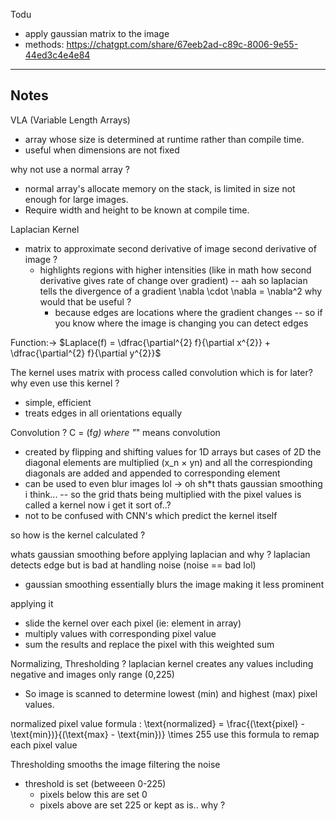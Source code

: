 Todu
- apply gaussian matrix to the image 
- methods: https://chatgpt.com/share/67eeb2ad-c89c-8006-9e55-44ed3c4e4e84

---

## Notes

VLA (Variable Length Arrays)
- array whose size is determined at runtime rather than compile time.
- useful when dimensions are not fixed


why not use a normal array ?
- normal array's allocate memory on the stack, is limited in size not enough for large images.
- Require width and height to be known at compile time.

Laplacian Kernel
- matrix to approximate second derivative of image
    second derivative of image ?
    - highlights regions with higher intensities (like in math how second derivative gives rate of change over gradient)
        -- aah so laplacian tells the divergence of a gradient \nabla \cdot \nabla = \nabla^2
        why would that be useful ?
        - because edges are locations where the gradient changes
            -- so if you know where the image is changing you can detect edges

Function:-> $Laplace(f) = \dfrac{\partial^{2} f}{\partial x^{2}} + \dfrac{\partial^{2} f}{\partial y^{2}}$


The kernel uses matrix with process called convolution which is for later?
why even use this kernel ?
- simple, efficient
- treats edges in all orientations equally

Convolution ?
C = (f*g) where "*" means convolution
- created by flipping and shifting values for 1D arrays but cases of 2D the diagonal elements are multiplied (x_n $\times$ yn) and all the correspionding diagonals are added and appended to corresponding element
- can be used to even blur images lol -> oh sh*t thats gaussian smoothing i think...
-- so the grid thats being multiplied with the pixel values is called a kernel
now i get it sort of..?
- not to be confused with CNN's which predict the kernel itself

so how is the kernel calculated ?


whats gaussian smoothing before applying laplacian and why ?
laplacian detects edge but is bad at handling noise (noise == bad lol)
- gaussian smoothing essentially blurs the image making it less prominent

applying it
- slide the kernel over each pixel (ie: element in array)
- multiply values with corresponding pixel value
- sum the results and replace the pixel with this weighted sum

Normalizing, Thresholding ?
laplacian kernel creates any values including negative and images only range (0,225)
- So image is scanned to determine lowest (min) and highest (max) pixel values.

normalized pixel value formula : \text{normalized} = \frac{(\text{pixel} - \text{min})}{(\text{max} - \text{min})} \times 255
use this formula to remap each pixel value

Thresholding smooths the image filtering the noise
- threshold is set (betweeen 0-225)
    - pixels below this are set 0
    - pixels above are set 225 or kept as is.. why ?